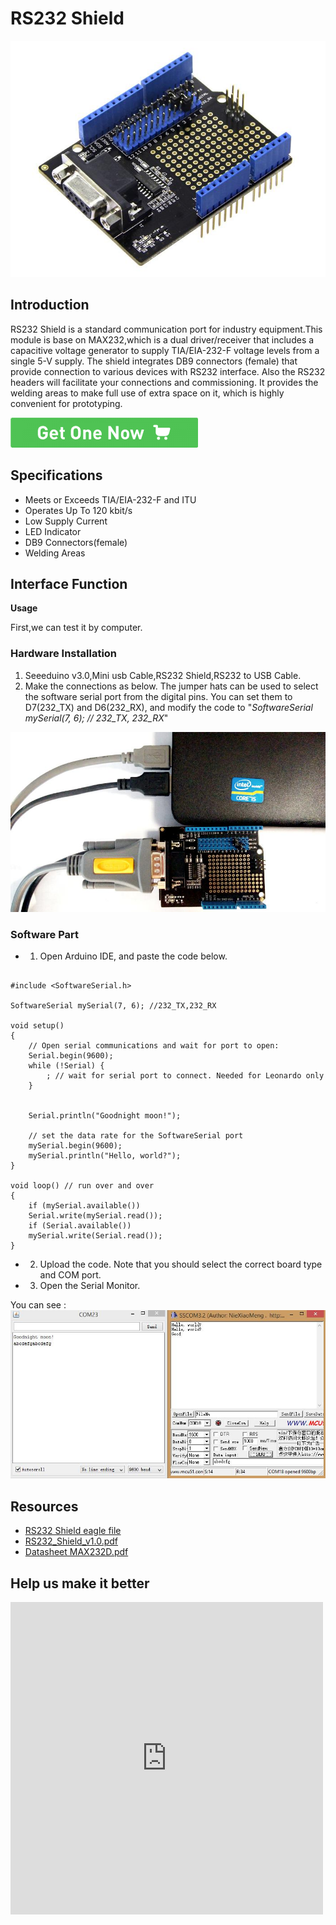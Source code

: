 <!-- 
+++
title       = "RS232 Shield"
+++
 -->

# RS232 Shield

![](assets/RS232_Shield/img/RS232_Shield_Photo.jpg)

Introduction
------------

RS232 Shield is a standard communication port for industry equipment.This module is base on MAX232,which is a dual driver/receiver that includes a capacitive voltage generator to supply TIA/EIA-232-F voltage levels from a single 5-V supply. The shield integrates DB9 connectors (female) that provide connection to various devices with RS232 interface. Also the RS232 headers will facilitate your connections and commissioning. It provides the welding areas to make full use of extra space on it, which is highly convenient for prototyping.

[![](assets/common/Get_One_Now_Banner.png)](http://www.seeedstudio.com/RS232-Shield-p-1910.html)

Specifications
-------------

-   Meets or Exceeds TIA/EIA-232-F and ITU
-   Operates Up To 120 kbit/s
-   Low Supply Current
-   LED Indicator
-   DB9 Connectors(female)
-   Welding Areas

Interface Function
------------------

**Usage**

First,we can test it by computer.

### Hardware Installation

1. Seeeduino v3.0,Mini usb Cable,RS232 Shield,RS232 to USB Cable.
2. Make the connections as below. The jumper hats can be used to select the software serial port from the digital pins. You can set them to D7(232\_TX) and D6(232\_RX), and modify the code to "*SoftwareSerial mySerial(7, 6); // 232\_TX, 232\_RX*"

![](assets/RS232_Shield/img/RS232_Shield_usage.jpg)

### Software Part

-   1) Open Arduino IDE, and paste the code below.

```
 
#include <SoftwareSerial.h>
 
SoftwareSerial mySerial(7, 6); //232_TX,232_RX
 
void setup()
{
    // Open serial communications and wait for port to open:
    Serial.begin(9600);
    while (!Serial) {
        ; // wait for serial port to connect. Needed for Leonardo only
    }
 
 
    Serial.println("Goodnight moon!");
 
    // set the data rate for the SoftwareSerial port
    mySerial.begin(9600);
    mySerial.println("Hello, world?");
}
 
void loop() // run over and over
{
    if (mySerial.available())
    Serial.write(mySerial.read());
    if (Serial.available())
    mySerial.write(Serial.read());
}
```

-   2) Upload the code. Note that you should select the correct board type and COM port.
-   3) Open the Serial Monitor.

You can see :
![](assets/RS232_Shield/img/RS232_Shield_usage1.jpg)

Resources
--------

-   [RS232 Shield eagle file](assets/RS232_Shield/res/RS232_Shield_v1.0_Eagle.zip)
-   [RS232\_Shield\_v1.0.pdf](assets/RS232_Shield/res/RS232_Shield_v1.pdf)
-   [Datasheet MAX232D.pdf](assets/RS232_Shield/res/MAX232D.pdf)


Help us make it better
-------------------------

<iframe frameborder="0" height="500" src="https://www.surveymonkey.com/r/36RJ2GW" width="500"></iframe>


<!-- 
+++
oldwikiurl       = "http://www.seeedstudio.com/wiki/RS232_Shield"
+++
 -->

<!-- This Markdown file was created from http://www.seeedstudio.com/wiki/RS232_Shield -->
